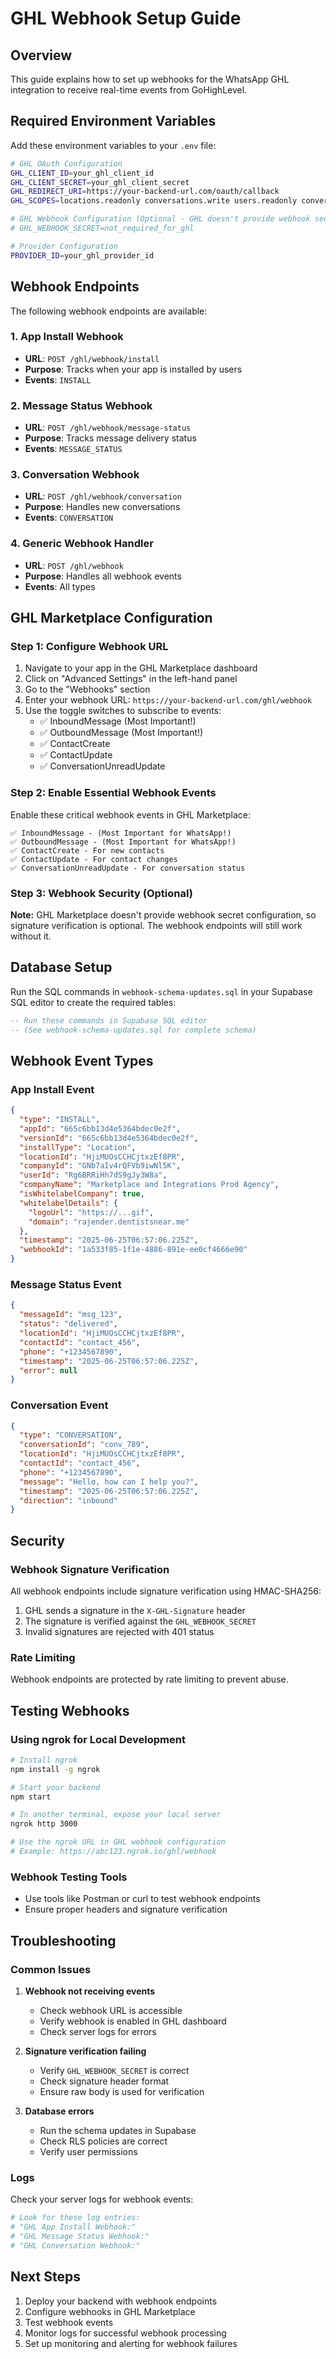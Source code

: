 # GHL Webhook Setup Guide

## Overview
This guide explains how to set up webhooks for the WhatsApp GHL integration to receive real-time events from GoHighLevel.

## Required Environment Variables

Add these environment variables to your `.env` file:

```bash
# GHL OAuth Configuration
GHL_CLIENT_ID=your_ghl_client_id
GHL_CLIENT_SECRET=your_ghl_client_secret
GHL_REDIRECT_URI=https://your-backend-url.com/oauth/callback
GHL_SCOPES=locations.readonly conversations.write users.readonly conversations.readonly conversations/message.readonly conversations/message.write conversations/reports.readonly conversations/livechat.write contacts.readonly

# GHL Webhook Configuration (Optional - GHL doesn't provide webhook secret)
# GHL_WEBHOOK_SECRET=not_required_for_ghl

# Provider Configuration
PROVIDER_ID=your_ghl_provider_id
```

## Webhook Endpoints

The following webhook endpoints are available:

### 1. App Install Webhook
- **URL**: `POST /ghl/webhook/install`
- **Purpose**: Tracks when your app is installed by users
- **Events**: `INSTALL`

### 2. Message Status Webhook
- **URL**: `POST /ghl/webhook/message-status`
- **Purpose**: Tracks message delivery status
- **Events**: `MESSAGE_STATUS`

### 3. Conversation Webhook
- **URL**: `POST /ghl/webhook/conversation`
- **Purpose**: Handles new conversations
- **Events**: `CONVERSATION`

### 4. Generic Webhook Handler
- **URL**: `POST /ghl/webhook`
- **Purpose**: Handles all webhook events
- **Events**: All types

## GHL Marketplace Configuration

### Step 1: Configure Webhook URL
1. Navigate to your app in the GHL Marketplace dashboard
2. Click on "Advanced Settings" in the left-hand panel
3. Go to the "Webhooks" section
4. Enter your webhook URL: `https://your-backend-url.com/ghl/webhook`
5. Use the toggle switches to subscribe to events:
   - ✅ InboundMessage (Most Important!)
   - ✅ OutboundMessage (Most Important!)
   - ✅ ContactCreate
   - ✅ ContactUpdate
   - ✅ ConversationUnreadUpdate

### Step 2: Enable Essential Webhook Events
Enable these critical webhook events in GHL Marketplace:

```
✅ InboundMessage - (Most Important for WhatsApp!)
✅ OutboundMessage - (Most Important for WhatsApp!)
✅ ContactCreate - For new contacts
✅ ContactUpdate - For contact changes
✅ ConversationUnreadUpdate - For conversation status
```

### Step 3: Webhook Security (Optional)
**Note:** GHL Marketplace doesn't provide webhook secret configuration, so signature verification is optional. The webhook endpoints will still work without it.

## Database Setup

Run the SQL commands in `webhook-schema-updates.sql` in your Supabase SQL editor to create the required tables:

```sql
-- Run these commands in Supabase SQL editor
-- (See webhook-schema-updates.sql for complete schema)
```

## Webhook Event Types

### App Install Event
```json
{
  "type": "INSTALL",
  "appId": "665c6bb13d4e5364bdec0e2f",
  "versionId": "665c6bb13d4e5364bdec0e2f",
  "installType": "Location",
  "locationId": "HjiMUOsCCHCjtxzEf8PR",
  "companyId": "GNb7aIv4rQFVb9iwNl5K",
  "userId": "Rg6BRRiHh7dS9gJy3W8a",
  "companyName": "Marketplace and Integrations Prod Agency",
  "isWhitelabelCompany": true,
  "whitelabelDetails": {
    "logoUrl": "https://...gif",
    "domain": "rajender.dentistsnear.me"
  },
  "timestamp": "2025-06-25T06:57:06.225Z",
  "webhookId": "1a533f85-1f1e-4886-891e-ee0cf4666e90"
}
```

### Message Status Event
```json
{
  "messageId": "msg_123",
  "status": "delivered",
  "locationId": "HjiMUOsCCHCjtxzEf8PR",
  "contactId": "contact_456",
  "phone": "+1234567890",
  "timestamp": "2025-06-25T06:57:06.225Z",
  "error": null
}
```

### Conversation Event
```json
{
  "type": "CONVERSATION",
  "conversationId": "conv_789",
  "locationId": "HjiMUOsCCHCjtxzEf8PR",
  "contactId": "contact_456",
  "phone": "+1234567890",
  "message": "Hello, how can I help you?",
  "timestamp": "2025-06-25T06:57:06.225Z",
  "direction": "inbound"
}
```

## Security

### Webhook Signature Verification
All webhook endpoints include signature verification using HMAC-SHA256:

1. GHL sends a signature in the `X-GHL-Signature` header
2. The signature is verified against the `GHL_WEBHOOK_SECRET`
3. Invalid signatures are rejected with 401 status

### Rate Limiting
Webhook endpoints are protected by rate limiting to prevent abuse.

## Testing Webhooks

### Using ngrok for Local Development
```bash
# Install ngrok
npm install -g ngrok

# Start your backend
npm start

# In another terminal, expose your local server
ngrok http 3000

# Use the ngrok URL in GHL webhook configuration
# Example: https://abc123.ngrok.io/ghl/webhook
```

### Webhook Testing Tools
- Use tools like Postman or curl to test webhook endpoints
- Ensure proper headers and signature verification

## Troubleshooting

### Common Issues

1. **Webhook not receiving events**
   - Check webhook URL is accessible
   - Verify webhook is enabled in GHL dashboard
   - Check server logs for errors

2. **Signature verification failing**
   - Verify `GHL_WEBHOOK_SECRET` is correct
   - Check signature header format
   - Ensure raw body is used for verification

3. **Database errors**
   - Run the schema updates in Supabase
   - Check RLS policies are correct
   - Verify user permissions

### Logs
Check your server logs for webhook events:
```bash
# Look for these log entries:
# "GHL App Install Webhook:"
# "GHL Message Status Webhook:"
# "GHL Conversation Webhook:"
```

## Next Steps

1. Deploy your backend with webhook endpoints
2. Configure webhooks in GHL Marketplace
3. Test webhook events
4. Monitor logs for successful webhook processing
5. Set up monitoring and alerting for webhook failures
